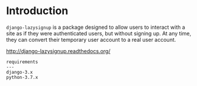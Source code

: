 Introduction
============

``django-lazysignup`` is a package designed to allow users to interact with a
site as if they were authenticated users, but without signing up. At any time,
they can convert their temporary user account to a real user account.

http://django-lazysignup.readthedocs.org/

```
requirements
---
django-3.x
python-3.7.x
```
